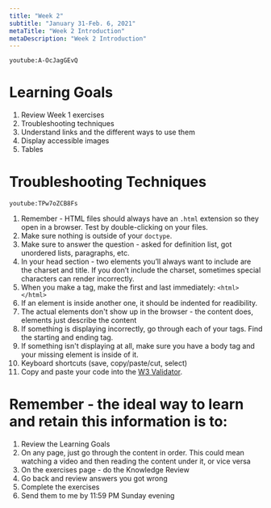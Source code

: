 ```yaml
---
title: "Week 2"
subtitle: "January 31-Feb. 6, 2021"
metaTitle: "Week 2 Introduction"
metaDescription: "Week 2 Introduction"
---
```


`youtube:A-OcJagGEvQ`

# Learning Goals
1. Review Week 1 exercises
1. Troubleshooting techniques
1. Understand links and the different ways to use them
1. Display accessible images
1. Tables

# Troubleshooting Techniques
`youtube:TPw7oZCB8Fs`

<!-- make a codepen for demoing these -->
1. Remember - HTML files should always have an `.html` extension so they open in a browser. Test by double-clicking on your files.
1. Make sure nothing is outside of your `doctype`.
1. Make sure to answer the question - asked for definition list, got unordered lists, paragraphs, etc.
1. In your head section - two elements you’ll always want to include are the charset and title. If you don’t include the charset, sometimes special characters can render incorrectly.
1. When you make a tag, make the first and last immediately: `<html></html>`
1. If an element is inside another one, it should be indented for readibility.
1. The actual elements don't show up in the browser - the content does, elements just describe the content
1. If something is displaying incorrectly, go through each of your tags. Find the starting and ending tag.
1. If something isn't displaying at all, make sure you have a body tag and your missing element is inside of it.
1. Keyboard shortcuts (save, copy/paste/cut, select)
1. Copy and paste your code into the <a target="_blank" href="http://validator.w3.org/#validate_by_input">W3 Validator</a>.

# Remember - the ideal way to learn and retain this information is to:
1. Review the Learning Goals
1. On any page, just go through the content in order. This could mean watching a video and then reading the content under it, or vice versa
1. On the exercises page - do the Knowledge Review
1. Go back and review answers you got wrong
1. Complete the exercises
1. Send them to me by 11:59 PM Sunday evening
